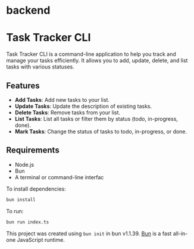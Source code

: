 # backend

# Task Tracker CLI

Task Tracker CLI is a command-line application to help you track and manage your tasks efficiently. It allows you to add, update, delete, and list tasks with various statuses.

## Features

- **Add Tasks**: Add new tasks to your list.
- **Update Tasks**: Update the description of existing tasks.
- **Delete Tasks**: Remove tasks from your list.
- **List Tasks**: List all tasks or filter them by status (todo, in-progress, done).
- **Mark Tasks**: Change the status of tasks to todo, in-progress, or done.

## Requirements

- Node.js
- Bun
- A terminal or command-line interfac

To install dependencies:

```bash
bun install
```

To run:

```bash
bun run index.ts
```

This project was created using `bun init` in bun v1.1.39. [Bun](https://bun.sh) is a fast all-in-one JavaScript runtime.
